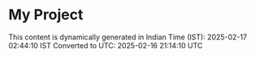 # My Project

This content is dynamically generated in Indian Time (IST): 2025-02-17 02:44:10 IST
Converted to UTC: 2025-02-16 21:14:10 UTC
